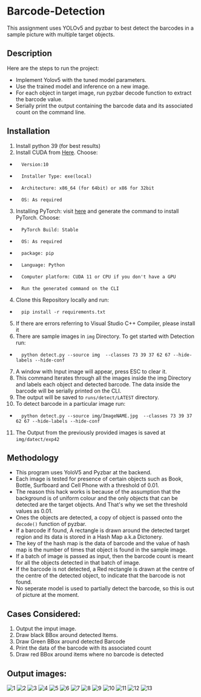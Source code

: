 # Barcode-Detection
This assignment uses YOLOv5 and pyzbar to best detect the barcodes in a sample picture with multiple target objects.

## Description
Here are the steps to run the project:
- Implement Yolov5 with the tuned model parameters.
- Use the trained model and inference on a new image.
- For each object in target image, run pyzbar decode function to extract the barcode value.
- Serially print the output containing the barcode data and its associated count on the command line.

## Installation

1. Install python 39 (for best results)
2. Install CUDA from [Here](https://developer.nvidia.com/cuda-downloads). Choose:
- 		Version:10
- 		Installer Type: exe(local)
- 		Architecture: x86_64 (for 64bit) or x86 for 32bit
- 		OS: As required
3. Installing PyTorch: visit [here](https://pytorch.org/get-started/locally/) and generate the command to install PyTorch. Choose:
- 		PyTorch Build: Stable
- 		OS: As required
- 		package: pip
- 		Language: Python
- 		Computer platform: CUDA 11 or CPU if you don't have a GPU
- 		Run the generated command on the CLI
4. Clone this Repository locally and run:
- 		pip install -r requirements.txt
5. If there are errors referring to Visual Studio C++ Compiler, please install it 
6. There are sample images in `img` Directory. To get started with Detection run: 
- 		python detect.py --source img  --classes 73 39 37 62 67 --hide-labels --hide-conf
7. A window with Input image will appear, press ESC to clear it.
8. This command Iterates through all the images inside the img Directory and labels each object and detected barcode. The data inside the barcode will be serially printed on the CLI.
9. The output will be saved to `runs/detect/LATEST` directory.
10. To detect barcode in a particular image run:
- 		python detect.py --source img/ImageNAME.jpg  --classes 73 39 37 62 67 --hide-labels --hide-conf

11. The Output from the previously provided images is saved at `img/datect/exp42`
## Methodology
- This program uses YoloV5 and Pyzbar at the backend.
- Each image is tested for presence of certain objects such as Book, Bottle, Surfboard and Cell Phone with a threshold of 0.01.
- The reason this hack works is because of the assumption that the background is of uniform colour and the only objects that can be detected are the target objects. And That's why we set the threshold values as 0.01.
- Ones the objects are detected, a copy of object is passed onto the `decode()` function of pyzbar.
- If a barcode if found, A rectangle is drawn around the detected target region and  its data is stored in a Hash Map a.k.a Dictonery.
- The key of the hash map is the data of barcode and the value of hash map is the number of times that object is found in the sample image.
- If a batch of image is passed as input, then the barcode count is meant for all the objects detected in that batch of image.
- If the barcode is not detected, a Red rectangle is drawn at the centre of the centre of the detected object, to indicate that the barcode is not found.
- No seperate model is used to partially detect the barcode, so this is out of picture at the moment. 

## Cases Considered:
1. Output the imput image.
2. Draw black BBox around detected Items.
3. Draw Green BBox around detected Barcode
4. Print the data of the barcode with its associated count
5. Draw red BBox around items where no barcode is detected
## Output images:
![1](https://user-images.githubusercontent.com/60206883/216367855-e3f59b0b-3abc-4da6-a6bc-5bdbc61e4928.jpg)
![2](https://user-images.githubusercontent.com/60206883/216367946-584b990a-44e3-4f0e-9959-2906765ae619.jpg)
![3](https://user-images.githubusercontent.com/60206883/216368084-c56340f8-8045-4f48-a1c7-ca047e5a3f48.jpg)
![4](https://user-images.githubusercontent.com/60206883/216368096-d440f5da-95c7-4238-9710-d831c0b34530.jpg)
![5](https://user-images.githubusercontent.com/60206883/216368119-3d0d37b2-ea74-4871-b5c4-1f56dd44884d.jpg)
![6](https://user-images.githubusercontent.com/60206883/216368217-ea2fe0b5-8bbe-48d6-8925-86189b3329cf.jpg)
![7](https://user-images.githubusercontent.com/60206883/216368249-19395707-753f-4435-ab89-6904e6299a86.jpg)
![8](https://user-images.githubusercontent.com/60206883/216368268-c9c02b7f-25a7-4651-b6f2-49bee2aa194c.jpg)
![9](https://user-images.githubusercontent.com/60206883/216368293-45f74aab-3574-43b5-a9a0-d35eed054584.jpg)
![10](https://user-images.githubusercontent.com/60206883/216368314-751e68a4-ee08-4657-a644-22c1f9cf63cf.jpg)
![11](https://user-images.githubusercontent.com/60206883/216368328-4043f3bc-a75f-4d28-bb98-2b8887ff4914.jpg)
![12](https://user-images.githubusercontent.com/60206883/216368350-a10de4bd-9018-46ed-86a5-ee834d030cd5.jpg)
![13](https://user-images.githubusercontent.com/60206883/216368387-6aea9bdf-1a20-4828-a457-6deda57ca481.jpg)


